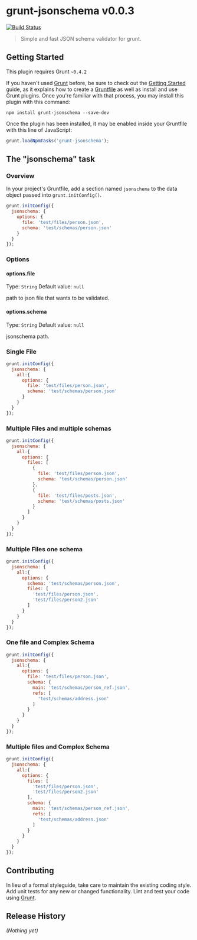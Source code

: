 # grunt-jsonschema v0.0.3
[![Build Status](https://travis-ci.org/richistron/grunt-jsonschema.png?branch=master)](https://travis-ci.org/richistron/grunt-jsonschema)

> Simple and fast JSON schema validator for grunt.

## Getting Started
This plugin requires Grunt `~0.4.2`

If you haven't used [Grunt](http://gruntjs.com/) before, be sure to check out the [Getting Started](http://gruntjs.com/getting-started) guide, as it explains how to create a [Gruntfile](http://gruntjs.com/sample-gruntfile) as well as install and use Grunt plugins. Once you're familiar with that process, you may install this plugin with this command:

```shell
npm install grunt-jsonschema --save-dev
```

Once the plugin has been installed, it may be enabled inside your Gruntfile with this line of JavaScript:

```js
grunt.loadNpmTasks('grunt-jsonschema');
```

## The "jsonschema" task

### Overview
In your project's Gruntfile, add a section named `jsonschema` to the data object passed into `grunt.initConfig()`.

```js
grunt.initConfig({
  jsonschema: {
    options: {
      file: 'test/files/person.json',
      schema: 'test/schemas/person.json'
    }
  }
});
```

### Options

#### options.file
Type: `String`
Default value: `null`

path to json file that wants to be validated.

#### options.schema
Type: `String`
Default value: `null`

jsonschema path.

### Single File

```js
grunt.initConfig({
  jsonschema: {
    all:{
      options: {
        file: 'test/files/person.json',
        schema: 'test/schemas/person.json'
      }
    }
  }
});
```

### Multiple Files and multiple schemas

```js
grunt.initConfig({
  jsonschema: {
    all:{
      options: {
        files: [
          {
            file: 'test/files/person.json',
            schema: 'test/schemas/person.json'
          },
          {
            file: 'test/files/posts.json',
            schema: 'test/schemas/posts.json'
          }
        ]
      }
    }
  }
});
```

### Multiple Files one schema

```js
grunt.initConfig({
  jsonschema: {
    all:{
      options: {
        schema: 'test/schemas/person.json',
        files: [
          'test/files/person.json',
          'test/files/person2.json'
        ]
      }
    }
  }
});
```

### One file and Complex Schema

```js
grunt.initConfig({
  jsonschema: {
    all:{
      options: {
        file: 'test/files/person.json',
        schema: {
          main: 'test/schemas/person_ref.json',
          refs: [
            'test/schemas/address.json'
          ]
        }
      }
    }
  }
});
```

### Multiple files and Complex Schema

```js
grunt.initConfig({
  jsonschema: {
    all:{
      options: {
        files: [
          'test/files/person.json',
          'test/files/person2.json'
        ],
        schema: {
          main: 'test/schemas/person_ref.json',
          refs: [
            'test/schemas/address.json'
          ]
        }
      }
    }
  }
});
```

## Contributing
In lieu of a formal styleguide, take care to maintain the existing coding style. Add unit tests for any new or changed functionality. Lint and test your code using [Grunt](http://gruntjs.com/).

## Release History
_(Nothing yet)_


